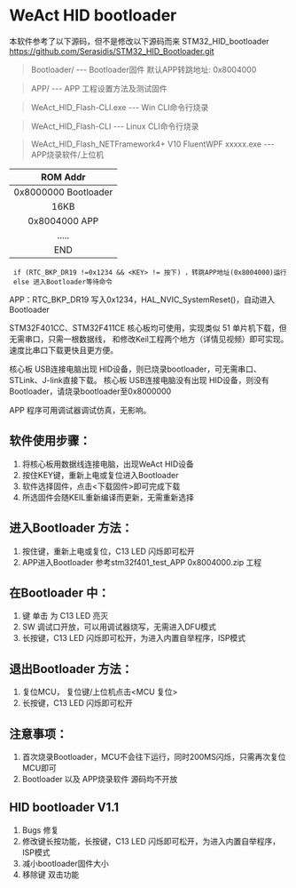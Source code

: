 
# WeAct HID bootloader
本软件参考了以下源码，但不是修改以下源码而来
STM32_HID_bootloader  https://github.com/Serasidis/STM32_HID_Bootloader.git	

> Bootloader/ --- Bootloader固件 默认APP转跳地址: 0x8004000

> APP/ --- APP 工程设置方法及测试固件

> WeAct_HID_Flash-CLI.exe --- Win CLI命令行烧录

> WeAct_HID_Flash-CLI --- Linux CLI命令行烧录

> WeAct_HID_Flash_NETFramework4+ V10 FluentWPF xxxxx.exe --- APP烧录软件/上位机

|ROM Addr|
|:--:|
|0x8000000 Bootloader|       
|16KB |        
|0x8004000 APP|  
|..... |
|END|
```
 if (RTC_BKP_DR19 !=0x1234 && <KEY> != 按下) ，转跳APP地址(0x8004000)运行
 else 进入Bootloader等待命令
 ```
 APP：RTC_BKP_DR19 写入0x1234，HAL_NVIC_SystemReset()，自动进入Bootloader

STM32F401CC、STM32F411CE 核心板均可使用，实现类似 51 单片机下载，但无需串口，只需一根数据线，
和修改Keil工程两个地方（详情见视频）即可实现。速度比串口下载更快且更方便。

核心板 USB连接电脑出现 HID设备，则已烧录bootloader，可无需串口、STLink、J-link直接下载。
核心板 USB连接电脑没有出现 HID设备，则没有Bootloader，请烧录bootloader至0x8000000

APP 程序可用调试器调试仿真，无影响。

## 软件使用步骤：
1. 将核心板用数据线连接电脑，出现WeAct HID设备
2. 按住KEY键，重新上电或复位进入Bootloader
3. 软件选择固件，点击<下载固件>即可完成下载
4. 所选固件会随KEIL重新编译而更新，无需重新选择

## 进入Bootloader 方法：
1. 按住<KEY>键，重新上电或复位，C13 LED 闪烁即可松开
2. APP进入Bootloader 参考stm32f401_test_APP 0x8004000.zip 工程

## 在Bootloader 中：
1. <KEY>键 单击 为 C13 LED 亮灭
2. SW 调试口开放，可以用调试器烧写，无需进入DFU模式
3. 长按<KEY>键，C13 LED 闪烁即可松开，为进入内置自举程序，ISP模式

## 退出Bootloader 方法：
1. 复位MCU， 复位键/上位机点击<MCU 复位>
2. 长按<KEY>键，C13 LED 闪烁即可松开

## 注意事项：
1. 首次烧录Bootloader，MCU不会往下运行，同时<C13 LED>200MS闪烁，只需再次复位MCU即可
2. Bootloader 以及 APP烧录软件 源码均不开放

## HID bootloader V1.1
1. Bugs 修复
2. 修改<KEY>键长按功能，长按<KEY>键，C13 LED 闪烁即可松开，为进入内置自举程序，ISP模式
3. 减小bootloader固件大小
4. 移除<KEY>键 双击功能
